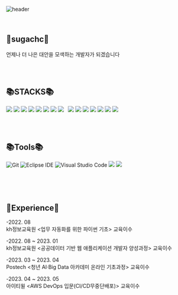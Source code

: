 

![header](https://capsule-render.vercel.app/api?type=waving&color=auto&height=300&section=header&text=sugachc&fontSize=90)


 
<br>


💖sugachc💖
----------------------------------------------------------------------------------------------------------------------
언제나 더 나은 대안을 모색하는 개발자가 되겠습니다

<br><br>



📚STACKS📚
------------------------------------------------------------------------------------------------------------------------
<img src="https://img.shields.io/badge/JAVA-007396?style=for-the-badge&logo=java&logoColor=white"> <img src="https://img.shields.io/badge/spring-6DB33F?style=for-the-badge&logo=spring&logoColor=white"> <img src="https://img.shields.io/badge/springboot-6DB33F?style=for-the-badge&logo=springboot&logoColor=white"> 
 <img src="https://img.shields.io/badge/Docker-2496ED?style=for-the-badge&logo=docker&logoColor=white"> <img src="https://img.shields.io/badge/oracle-F80000?style=for-the-badge&logo=oracle&logoColor=white"> <img src="https://img.shields.io/badge/MySQL-4479A1?style=for-the-badge&logo=MySQL&logoColor=white"> 
 <img src="https://img.shields.io/badge/AWS-232F3E?style=for-the-badge&logo=AmazonAWS&logoColor=white"/>  <img src="https://img.shields.io/badge/github-181717?style=for-the-badge&logo=github&logoColor=white"> &nbsp;
 <img src="https://img.shields.io/badge/React-61DAFB?style=for-the-badge&logo=react&logoColor=black"> <img src="https://img.shields.io/badge/javascript-F7DF1E?style=for-the-badge&logo=javascript&logoColor=black"> <img src="https://img.shields.io/badge/bootstrap-7952B3?style=for-the-badge&logo=bootstrap&logoColor=white">
<img src="https://img.shields.io/badge/html5-E34F26?style=for-the-badge&logo=html5&logoColor=white">
<img src="https://img.shields.io/badge/css-1572B6?style=for-the-badge&logo=css3&logoColor=white"> <img src="https://img.shields.io/badge/jquery-0769AD?style=for-the-badge&logo=jquery&logoColor=white"> <img src="https://img.shields.io/badge/Redis-DC382D?style=for-the-badge&logo=Redis&logoColor=white">


<br><br>

📚Tools📚
------------------------------------------------------------------------------------------------------------------------
![Git](https://img.shields.io/badge/Git-F05032.svg?&style=for-the-badge&logo=Git&logoColor=white)
![Eclipse IDE](https://img.shields.io/badge/Eclipse%20IDE-2C2255.svg?&style=for-the-badge&logo=Eclipse%20IDE&logoColor=white)
![Visual Studio Code](https://img.shields.io/badge/Visual%20Studio%20Code-007ACC.svg?&style=for-the-badge&logo=Visual%20Studio%20Code&logoColor=white)
<img src="https://img.shields.io/badge/Postman-FF6C37?style=for-the-badge&logo=postman&logoColor=white"> 
<img src="https://img.shields.io/badge/intelliJ-000000?style=for-the-badge&logo=intellijidea&logoColor=white">




<br><br><br>




📃Experience📃
------------------------------------------------------------------------------------------------------------------------------
-2022. 08              
kh정보교육원 <업무 자동화를 위한 파이썬 기초> 교육이수   

-2022. 08 ~ 2023. 01   
kh정보교육원 <공공데이터 기반 웹 애플리케이션 개발자 양성과정> 교육이수  

-2023. 03 ~ 2023. 04   
Postech <청년 AI·Big Data 아카데미 온라인 기초과정> 교육이수  

-2023. 04 ~ 2023. 05   
아이티윌 <AWS DevOps 입문(CI/CD무중단배포)> 교육이수     

<br><br>

   
